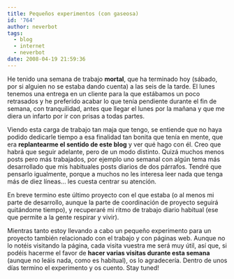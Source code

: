 ```yaml
---
title: Pequeños experimentos (con gaseosa)
id: '764'
author: neverbot
tags:
  - blog
  - internet
  - neverbot
date: 2008-04-19 21:59:36
---
```


He tenido una semana de trabajo **mortal**, que ha terminado hoy (sábado, por si alguien no se estaba dando cuenta) a las seis de la tarde. El lunes tenemos una entrega en un cliente para la que estábamos un poco retrasados y he preferido acabar lo que tenía pendiente durante el fin de semana, con tranquilidad, antes que llegar el lunes por la mañana y que me diera un infarto por ir con prisas a todas partes.

Viendo esta carga de trabajo tan maja que tengo, se entiende que no haya podido dedicarle tiempo a esa finalidad tan bonita que tenía en mente, que era **replantearme el sentido de este blog** y ver qué hago con él. Creo que habrá que seguir adelante, pero de un modo distinto. Quizá muchos menos posts pero más trabajados, por ejemplo uno semanal con algún tema más desarrollado que mis habituales posts diarios de dos párrafos. Tendré que pensarlo igualmente, porque a muchos no les interesa leer nada que tenga más de diez líneas... les cuesta centrar su atención.

En breve termino este último proyecto con el que estaba (o al menos mi parte de desarrollo, aunque la parte de coordinación de proyecto seguirá quitándome tiempo), y recuperaré mi ritmo de trabajo diario habitual (ese que permite a la gente respirar y vivir).

Mientras tanto estoy llevando a cabo un pequeño experimento para un proyecto también relacionado con el trabajo y con páginas web. Aunque no lo notéis visitando la página, cada visita vuestra me será muy útil, así que, si podéis hacerme el favor de **hacer varias visitas durante esta semana** (aunque no leáis nada, como es habitual), os lo agradecería. Dentro de unos días termino el experimento y os cuento. Stay tuned!
